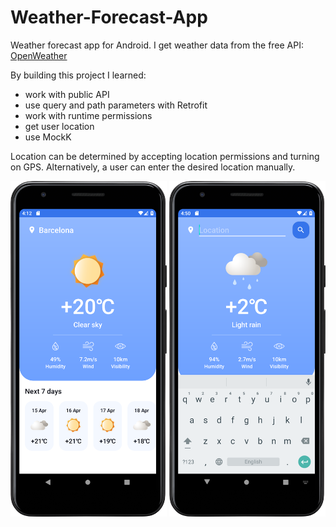 # Weather-Forecast-App

Weather forecast app for Android. I get weather data from the free API: <a href="https://openweathermap.org/api" target="_blank">OpenWeather</a>

By building this project I learned:
- work with public API
- use query and path parameters with Retrofit
- work with runtime permissions
- get user location
- use MockK

Location can be determined by accepting location permissions and turning on GPS. Alternatively, a user can enter the desired location manually.

<p float="left">
<img src="images/weather_screenshot.png" width="250">
<img src="images/location_screenshot.png" width="250">
</p>

